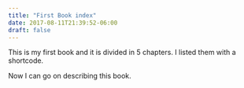 ```yaml
---
title: "First Book index"
date: 2017-08-11T21:39:52-06:00
draft: false
---
```

This is my first book and it is divided in 5 chapters. I listed them with a shortcode.



Now I can go on describing this book.